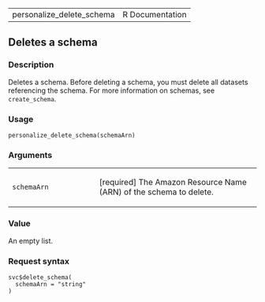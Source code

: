 <table style="width: 100%;">
<tbody>
<tr class="odd">
<td>personalize_delete_schema</td>
<td style="text-align: right;">R Documentation</td>
</tr>
</tbody>
</table>

## Deletes a schema

### Description

Deletes a schema. Before deleting a schema, you must delete all datasets
referencing the schema. For more information on schemas, see
`create_schema`.

### Usage

    personalize_delete_schema(schemaArn)

### Arguments

<table>
<colgroup>
<col style="width: 35%" />
<col style="width: 65%" />
</colgroup>
<tbody>
<tr class="odd">
<td><code
id="personalize_delete_schema_:_schemaArn">schemaArn</code></td>
<td><p>[required] The Amazon Resource Name (ARN) of the schema to
delete.</p></td>
</tr>
</tbody>
</table>

### Value

An empty list.

### Request syntax

    svc$delete_schema(
      schemaArn = "string"
    )
